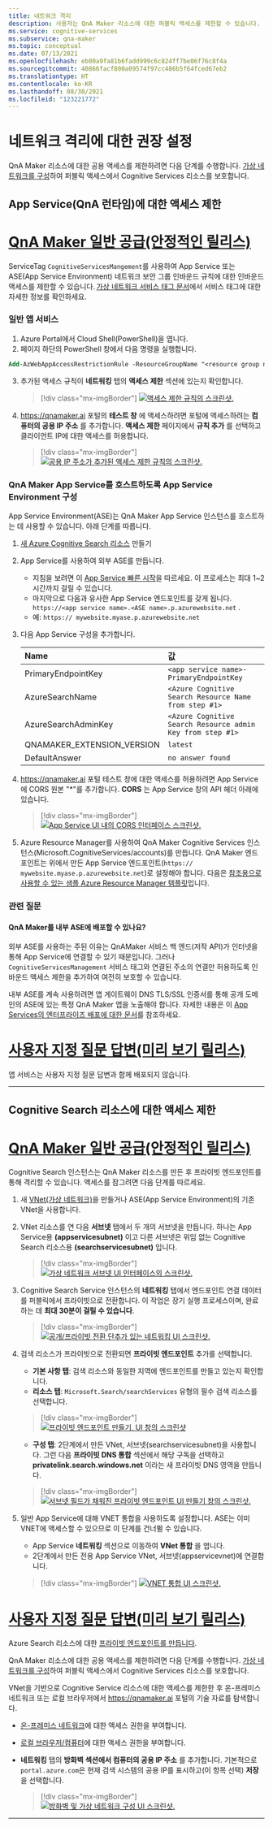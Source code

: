 ```yaml
---
title: 네트워크 격리
description: 사용자는 QnA Maker 리소스에 대한 퍼블릭 액세스를 제한할 수 있습니다.
ms.service: cognitive-services
ms.subservice: qna-maker
ms.topic: conceptual
ms.date: 07/13/2021
ms.openlocfilehash: eb00a9fa81b6fadd999c6c824ff7be06f76c8f4a
ms.sourcegitcommit: 40866facf800a09574f97cc486b5f64fced67eb2
ms.translationtype: HT
ms.contentlocale: ko-KR
ms.lasthandoff: 08/30/2021
ms.locfileid: "123221772"
---
```

# <a name="recommended-settings-for-network-isolation"></a>네트워크 격리에 대한 권장 설정

QnA Maker 리소스에 대한 공용 액세스를 제한하려면 다음 단계를 수행합니다. [가상 네트워크를 구성](../../cognitive-services-virtual-networks.md?tabs=portal)하여 퍼블릭 액세스에서 Cognitive Services 리소스를 보호합니다.

## <a name="restrict-access-to-app-service-qna-runtime"></a>App Service(QnA 런타임)에 대한 액세스 제한

# <a name="qna-maker-ga-stable-release"></a>[QnA Maker 일반 공급(안정적인 릴리스)](#tab/v1)

ServiceTag `CognitiveServicesMangement`를 사용하여 App Service 또는 ASE(App Service Environment) 네트워크 보안 그룹 인바운드 규칙에 대한 인바운드 액세스를 제한할 수 있습니다. [가상 네트워크 서비스 태그 문서](../../../virtual-network/service-tags-overview.md)에서 서비스 태그에 대한 자세한 정보를 확인하세요. 

### <a name="regular-app-service"></a>일반 앱 서비스

1. Azure Portal에서 Cloud Shell(PowerShell)을 엽니다.
2. 페이지 하단의 PowerShell 창에서 다음 명령을 실행합니다.

```ps
Add-AzWebAppAccessRestrictionRule -ResourceGroupName "<resource group name>" -WebAppName "<app service name>" -Name "cognitive services Tag" -Priority 100 -Action Allow -ServiceTag "CognitiveServicesManagement" 
```
3.  추가된 액세스 규칙이 **네트워킹** 탭의 **액세스 제한** 섹션에 있는지 확인합니다.  

    > [!div class="mx-imgBorder"]
    > [![액세스 제한 규칙의 스크린샷.]( ../media/network-isolation/access-restrictions.png)](  ../media/network-isolation/access-restrictions.png#lightbox)

4. https://qnamaker.ai 포털의 **테스트 창** 에 액세스하려면 포털에 액세스하려는 **컴퓨터의 공용 IP 주소** 를 추가합니다. **액세스 제한** 페이지에서 **규칙 추가** 를 선택하고 클라이언트 IP에 대한 액세스를 허용합니다. 

    > [!div class="mx-imgBorder"]
    > [![공용 IP 주소가 추가된 액세스 제한 규칙의 스크린샷.]( ../media/network-isolation/public-address.png)](  ../media/network-isolation/public-address.png#lightbox)

### <a name="configure-app-service-environment-to-host-qna-maker-app-service"></a>QnA Maker App Service를 호스트하도록 App Service Environment 구성

App Service Environment(ASE)는 QnA Maker App Service 인스턴스를 호스트하는 데 사용할 수 있습니다. 아래 단계를 따릅니다.

1. [새 Azure Cognitive Search 리소스](https://ms.portal.azure.com/#create/Microsoft.Search) 만들기
2. App Service를 사용하여 외부 ASE를 만듭니다.
    - 지침을 보려면 이 [App Service 빠른 시작](../../../app-service/environment/create-external-ase.md#create-an-ase-and-an-app-service-plan-together)을 따르세요. 이 프로세스는 최대 1~2시간까지 걸릴 수 있습니다.
    - 마지막으로 다음과 유사한 App Service 엔드포인트를 갖게 됩니다. `https://<app service name>.<ASE name>.p.azurewebsite.net` . 
    - 예: `https:// mywebsite.myase.p.azurewebsite.net`  
3. 다음 App Service 구성을 추가합니다.
    
    | Name                       | 값                                                     |
    |:---------------------------|:----------------------------------------------------------| 
    | PrimaryEndpointKey         | `<app service name>-PrimaryEndpointKey`                   | 
    | AzureSearchName            | `<Azure Cognitive Search Resource Name from step #1>`     | 
    | AzureSearchAdminKey        | `<Azure Cognitive Search Resource admin Key from step #1>`| 
    | QNAMAKER_EXTENSION_VERSION | `latest`                                                  |
    | DefaultAnswer              | `no answer found`                                         |

4. https://qnamaker.ai 포털 테스트 창에 대한 액세스를 허용하려면 App Service에 CORS 원본 "*"를 추가합니다. **CORS** 는 App Service 창의 API 헤더 아래에 있습니다.

    > [!div class="mx-imgBorder"]
    > [![App Service UI 내의 CORS 인터페이스 스크린샷.]( ../media/network-isolation/cross-orgin-resource-sharing.png)](  ../media/network-isolation/cross-orgin-resource-sharing.png#lightbox)

5. Azure Resource Manager를 사용하여 QnA Maker Cognitive Services 인스턴스(Microsoft.CognitiveServices/accounts)를 만듭니다. QnA Maker 엔드포인트는 위에서 만든 App Service 엔드포인트(`https:// mywebsite.myase.p.azurewebsite.net`)로 설정해야 합니다. 다음은 [참조용으로 사용할 수 있는 샘플 Azure Resource Manager 템플릿](https://github.com/pchoudhari/QnAMakerBackupRestore/tree/master/QnAMakerASEArmTemplate)입니다.

### <a name="related-questions"></a>관련 질문

#### <a name="can-qna-maker-be-deployed-to-an-internal-ase"></a>QnA Maker를 내부 ASE에 배포할 수 있나요? 

외부 ASE를 사용하는 주된 이유는 QnAMaker 서비스 백 엔드(저작 API)가 인터넷을 통해 App Service에 연결할 수 있기 때문입니다. 그러나 `CognitiveServicesManagement` 서비스 태그와 연결된 주소의 연결만 허용하도록 인바운드 액세스 제한을 추가하여 여전히 보호할 수 있습니다.

내부 ASE를 계속 사용하려면 앱 게이트웨이 DNS TLS/SSL 인증서를 통해 공개 도메인의 ASE에 있는 특정 QnA Maker 앱을 노출해야 합니다. 자세한 내용은 이 [App Services의 엔터프라이즈 배포에 대한 문서](/azure/architecture/reference-architectures/enterprise-integration/ase-standard-deployment)를 참조하세요.

    
# <a name="custom-question-answering-preview-release"></a>[사용자 지정 질문 답변(미리 보기 릴리스)](#tab/v2)

앱 서비스는 사용자 지정 질문 답변과 함께 배포되지 않습니다.

---

## <a name="restrict-access-to-cognitive-search-resource"></a>Cognitive Search 리소스에 대한 액세스 제한

# <a name="qna-maker-ga-stable-release"></a>[QnA Maker 일반 공급(안정적인 릴리스)](#tab/v1)

Cognitive Search 인스턴스는 QnA Maker 리소스를 만든 후 프라이빗 엔드포인트를 통해 격리할 수 있습니다. 액세스를 잠그려면 다음 단계를 따르세요.

1. 새 [VNet(가상 네트워크)](https://portal.azure.com/#create/Microsoft.VirtualNetwork-ARM)을 만들거나 ASE(App Service Environment)의 기존 VNet을 사용합니다.
2. VNet 리소스를 연 다음 **서브넷** 탭에서 두 개의 서브넷을 만듭니다. 하나는 App Service용 **(appservicesubnet)** 이고 다른 서브넷은 위임 없는 Cognitive Search 리소스용 **(searchservicesubnet)** 입니다. 

    > [!div class="mx-imgBorder"]
    > [![가상 네트워크 서브넷 UI 인터페이스의 스크린샷.]( ../media/network-isolation/subnets.png)](  ../media/network-isolation/subnets.png#lightbox)

3. Cognitive Search Service 인스턴스의 **네트워킹** 탭에서 엔드포인트 연결 데이터를 퍼블릭에서 프라이빗으로 전환합니다. 이 작업은 장기 실행 프로세스이며, 완료하는 데 **최대 30분이 걸릴 수 있습니다**.

    > [!div class="mx-imgBorder"]
    > [![공개/프라이빗 전환 단추가 있는 네트워킹 UI 스크린샷.]( ../media/network-isolation/private.png)](  ../media/network-isolation/private.png#lightbox)

4. 검색 리소스가 프라이빗으로 전환되면 **프라이빗 엔드포인트** 추가를 선택합니다.
    - **기본 사항 탭**: 검색 리소스와 동일한 지역에 엔드포인트를 만들고 있는지 확인합니다.
    - **리소스 탭**: `Microsoft.Search/searchServices` 유형의 필수 검색 리소스를 선택합니다.

    > [!div class="mx-imgBorder"]
    > [ ![프라이빗 엔드포인트 만들기, UI 창의 스크린샷]( ../media/network-isolation/private-endpoint.png) ](  ../media/network-isolation/private-endpoint.png#lightbox)

    - **구성 탭**: 2단계에서 만든 VNet, 서브넷(searchservicesubnet)을 사용합니다. 그런 다음 **프라이빗 DNS 통합** 섹션에서 해당 구독을 선택하고 **privatelink.search.windows.net** 이라는 새 프라이빗 DNS 영역을 만듭니다.

     > [!div class="mx-imgBorder"]
     > [![서브넷 필드가 채워진 프라이빗 엔드포인트 UI 만들기 창의 스크린샷.]( ../media/network-isolation/subnet.png)](  ../media/network-isolation/subnet.png#lightbox)

5. 일반 App Service에 대해 VNET 통합을 사용하도록 설정합니다. ASE는 이미 VNET에 액세스할 수 있으므로 이 단계를 건너뛸 수 있습니다.
    - App Service **네트워킹** 섹션으로 이동하여 **VNet 통합** 을 엽니다.
    - 2단계에서 만든 전용 App Service VNet, 서브넷(appservicevnet)에 연결합니다.
    
     > [!div class="mx-imgBorder"]
     > [![VNET 통합 UI 스크린샷.]( ../media/network-isolation/integration.png)](  ../media/network-isolation/integration.png#lightbox)


# <a name="custom-question-answering-preview-release"></a>[사용자 지정 질문 답변(미리 보기 릴리스)](#tab/v2)

Azure Search 리소스에 대한 [프라이빗 엔드포인트를 만듭니다](../reference-private-endpoint.md).

QnA Maker 리소스에 대한 공용 액세스를 제한하려면 다음 단계를 수행합니다. [가상 네트워크를 구성](../../cognitive-services-virtual-networks.md?tabs=portal)하여 퍼블릭 액세스에서 Cognitive Services 리소스를 보호합니다.

VNet을 기반으로 Cognitive Service 리소스에 대한 액세스를 제한한 후 온-프레미스 네트워크 또는 로컬 브라우저에서 https://qnamaker.ai 포털의 기술 자료를 탐색합니다.
- [온-프레미스 네트워크](../../cognitive-services-virtual-networks.md?tabs=portal#configuring-access-from-on-premises-networks)에 대한 액세스 권한을 부여합니다.
- [로컬 브라우저/컴퓨터](../../cognitive-services-virtual-networks.md?tabs=portal#managing-ip-network-rules)에 대한 액세스 권한을 부여합니다.
- **네트워킹** 탭의 **방화벽 섹션에서 컴퓨터의 공용 IP 주소** 를 추가합니다. 기본적으로 `portal.azure.com`은 현재 검색 시스템의 공용 IP를 표시하고(이 항목 선택) **저장** 을 선택합니다.

     > [!div class="mx-imgBorder"]
     > [![방화벽 및 가상 네트워크 구성 UI 스크린샷.]( ../media/network-isolation/firewall.png)](  ../media/network-isolation/firewall.png#lightbox)

---

